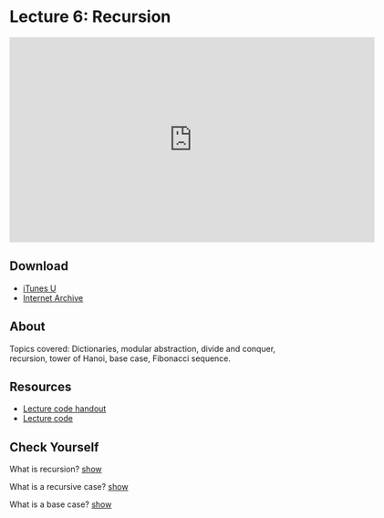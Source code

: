# Lecture 6: Recursion

<iframe width="640" height="360" src="http://www.youtube.com/embed/WbWb0u8bJrU?feature=player_detailpage" frameborder="0" allowfullscreen></iframe>

## Download

- [iTunes U](http://itunes.apple.com/us/itunes-u/lecture-6-recursion/id499270153?i=110101040)
- [Internet Archive](http://www.archive.org/download/MIT6.00SCS11/MIT6_00SCS11_lec06_300k.mp4)

## About

Topics covered: Dictionaries, modular abstraction, divide and conquer,
recursion, tower of Hanoi, base case, Fibonacci sequence.

## Resources

- [Lecture code handout](http://ocw.mit.edu/courses/electrical-engineering-and-computer-science/6-00sc-introduction-to-computer-science-and-programming-spring-2011/unit-1/lecture-6-recursion/MIT6_00SCS11_lec06.pdf)
- [Lecture code](http://ocw.mit.edu/courses/electrical-engineering-and-computer-science/6-00sc-introduction-to-computer-science-and-programming-spring-2011/unit-1/lecture-6-recursion/lec06.py)

<script>
function hide(id)
{
    document.getElementById(id).style.display = 'none';
}

function show(id)
{
    document.getElementById(id).style.display = 'block';
}
</script>


## Check Yourself

What is recursion? <a href="#" onclick="show('answer-1'); return false;">show</a>

<div id="answer-1" style="display: none;">
Recursion, or "divide-and-conquer", allows us to define a function that calls itself to solve a problem by breaking it into simpler cases.
</div>

What is a recursive case? <a href="#" onclick="show('answer-2'); return false;">show</a>

<div id="answer-2" style="display: none;">
A recursive case calls the recursive procedure on a simpler case (usually a part of the input).
</div>

What is a base case? <a href="#" onclick="show('answer-3'); return false;">show</a>

<div id="answer-3" style="display: none;">
A base case is necessary in recusion; it determines when the procedure returns a value (or terminates), rather than contiuing the recursive process.
</div>
